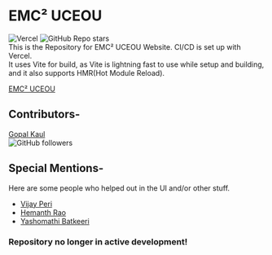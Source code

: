 # EMC² UCEOU

![Vercel](https://therealsujitk-vercel-badge.vercel.app/?app=emccuceou&logo=false)
![GitHub Repo stars](https://img.shields.io/github/stars/gopal-kaul/emccuceou?style=social)  
This is the Repository for EMC² UCEOU Website. CI/CD is set up with Vercel.  
It uses Vite for build, as Vite is lightning fast to use while setup and building, and it also supports HMR(Hot Module Reload).

[EMC² UCEOU](https://emccuceou.vercel.app/)

## Contributors-

[Gopal Kaul](https://github.com/gopal-kaul)  
![GitHub followers](https://img.shields.io/github/followers/gopal-kaul?style=social)

## Special Mentions-

Here are some people who helped out in the UI and/or other stuff.

- [Vijay Peri](https://github.com/Vijayperi)
- [Hemanth Rao](https://github.com/HemanthRa0)
- [Yashomathi Batkeeri](https://www.linkedin.com/in/yashomathi-batkeeri-746ab321b/)

### Repository no longer in active development!
